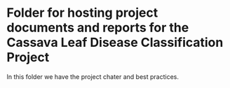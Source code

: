 # Folder for hosting project documents and reports for the Cassava Leaf Disease Classification Project

In this folder we have the project chater and best practices. 
